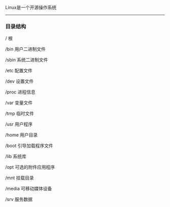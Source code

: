 Linux是一个开源操作系统

---

### 目录结构

/ 根

/bin 用户二进制文件

/sbin 系统二进制文件

/etc 配置文件

/dev 设置文件

/proc 进程信息

/var 变量文件

/tmp 临时文件

/usr 用户程序

/home 用户目录

/boot 引导加载程序文件

/lib 系统库

/opt 可选的附件应用程序

/mnt 挂载目录

/media 可移动媒体设备

/srv 服务数据

